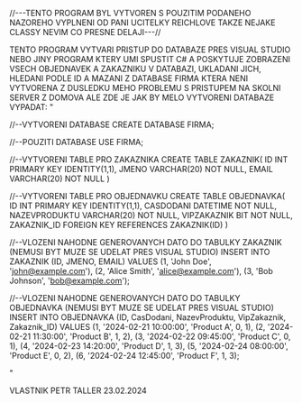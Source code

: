 //---TENTO PROGRAM BYL VYTVOREN S POUZITIM PODANEHO NAZOREHO VYPLNENI OD PANI UCITELKY REICHLOVE TAKZE NEJAKE CLASSY NEVIM CO PRESNE DELAJI---//

TENTO PROGRAM VYTVARI PRISTUP DO DATABAZE PRES VISUAL STUDIO NEBO JINY PROGRAM KTERY UMI SPUSTIT C#
A POSKYTUJE ZOBRAZENI VSECH OBJEDNAVEK A ZAKAZNIKU V DATABAZI, UKLADANI JICH, HLEDANI PODLE ID A MAZANI Z DATABASE FIRMA KTERA NENI VYTVORENA 
Z DUSLEDKU MEHO PROBLEMU S PRISTUPEM NA SKOLNI SERVER Z DOMOVA ALE ZDE JE JAK BY MELO VYTVORENI DATABAZE VYPADAT:
"

//--VYTVORENI DATABASE
CREATE DATABASE FIRMA;

//--POUZITI DATABASE
USE FIRMA;

//--VYTVORENI TABLE PRO ZAKAZNIKA
CREATE TABLE ZAKAZNIK(
    ID INT PRIMARY KEY IDENTITY(1,1),
    JMENO VARCHAR(20) NOT NULL,
    EMAIL VARCHAR(20) NOT NULL
)

//--VYTVORENI TABLE PRO OBJEDNAVKU
CREATE TABLE OBJEDNAVKA(
    ID INT PRIMARY KEY IDENTITY(1,1),
    CASDODANI DATETIME NOT NULL,
    NAZEVPRODUKTU VARCHAR(20) NOT NULL,
    VIPZAKAZNIK BIT NOT NULL,
    ZAKAZNIK_ID FOREIGN KEY REFERENCES ZAKAZNIK(ID)
)

//--VLOZENI NAHODNE GENEROVANYCH DATO DO TABULKY ZAKAZNIK (NEMUSI BYT MUZE SE UDELAT PRES VISUAL STUDIO)
INSERT INTO ZAKAZNIK (ID, JMENO, EMAIL) VALUES
(1, 'John Doe', 'john@example.com'),
(2, 'Alice Smith', 'alice@example.com'),
(3, 'Bob Johnson', 'bob@example.com');

//--VLOZENI NAHODNE GENEROVANYCH DATO DO TABULKY OBJEDNAVKA (NEMUSI BYT MUZE SE UDELAT PRES VISUAL STUDIO)
INSERT INTO OBJEDNAVKA (ID, CasDodani, NazevProduktu, VipZakaznik, Zakaznik_ID) VALUES
(1, '2024-02-21 10:00:00', 'Product A', 0, 1),
(2, '2024-02-21 11:30:00', 'Product B', 1, 2),
(3, '2024-02-22 09:45:00', 'Product C', 0, 1),
(4, '2024-02-23 14:20:00', 'Product D', 1, 3),
(5, '2024-02-24 08:00:00', 'Product E', 0, 2),
(6, '2024-02-24 12:45:00', 'Product F', 1, 3);

"

VLASTNIK PETR TALLER 23.02.2024
